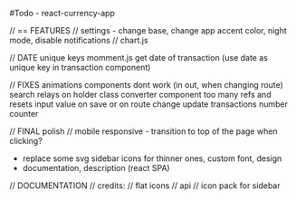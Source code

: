#Todo - react-currency-app

// == FEATURES
// settings - change base, change app accent color, night mode, disable notifications
// chart.js

// DATE
unique keys
momment.js
get date of transaction (use date as unique key in transaction component)

// FIXES
animations components dont work (in out, when changing route)
search relays on holder class
converter component too many refs and resets input value on save or on route change
update transactions number counter

// FINAL polish
// mobile responsive - transition to top of the page when clicking?

- replace some svg sidebar icons for thinner ones, custom font, design
- documentation, description (react SPA)

// DOCUMENTATION
// credits:
// flat icons
// api
// icon pack for sidebar
